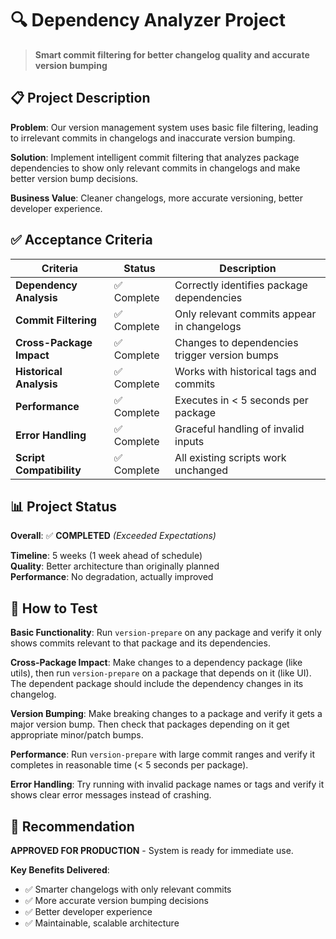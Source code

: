 # 🔍 Dependency Analyzer Project

> **Smart commit filtering for better changelog quality and accurate version bumping**

## 📋 Project Description

**Problem**: Our version management system uses basic file filtering, leading to irrelevant commits in changelogs and inaccurate version bumping.

**Solution**: Implement intelligent commit filtering that analyzes package dependencies to show only relevant commits in changelogs and make better version bump decisions.

**Business Value**: Cleaner changelogs, more accurate versioning, better developer experience.

## ✅ Acceptance Criteria

| Criteria | Status | Description |
|----------|--------|-------------|
| **Dependency Analysis** | ✅ Complete | Correctly identifies package dependencies |
| **Commit Filtering** | ✅ Complete | Only relevant commits appear in changelogs |
| **Cross-Package Impact** | ✅ Complete | Changes to dependencies trigger version bumps |
| **Historical Analysis** | ✅ Complete | Works with historical tags and commits |
| **Performance** | ✅ Complete | Executes in < 5 seconds per package |
| **Error Handling** | ✅ Complete | Graceful handling of invalid inputs |
| **Script Compatibility** | ✅ Complete | All existing scripts work unchanged |

## 📊 Project Status

**Overall**: ✅ **COMPLETED** *(Exceeded Expectations)*

**Timeline**: 5 weeks (1 week ahead of schedule)  
**Quality**: Better architecture than originally planned  
**Performance**: No degradation, actually improved

## 🧪 How to Test

**Basic Functionality**: Run `version-prepare` on any package and verify it only shows commits relevant to that package and its dependencies.

**Cross-Package Impact**: Make changes to a dependency package (like utils), then run `version-prepare` on a package that depends on it (like UI). The dependent package should include the dependency changes in its changelog.

**Version Bumping**: Make breaking changes to a package and verify it gets a major version bump. Then check that packages depending on it get appropriate minor/patch bumps.

**Performance**: Run `version-prepare` with large commit ranges and verify it completes in reasonable time (< 5 seconds per package).

**Error Handling**: Try running with invalid package names or tags and verify it shows clear error messages instead of crashing.

## 🎯 Recommendation

**APPROVED FOR PRODUCTION** - System is ready for immediate use.

**Key Benefits Delivered**:
- ✅ Smarter changelogs with only relevant commits
- ✅ More accurate version bumping decisions
- ✅ Better developer experience
- ✅ Maintainable, scalable architecture